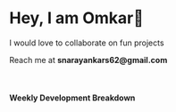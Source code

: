 <h1>Hey, I am Omkar👋</h1>

<p>I would love to collaborate on fun projects </p>
<p>Reach me at <b>snarayankars62@gmail.com</b></p>

<br />

<h4>Weekly Development Breakdown</h4>

<!--START_SECTION:waka-->
<!--END_SECTION:waka-->
